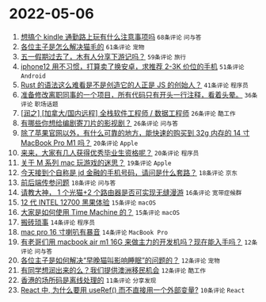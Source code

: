 # 2022-05-06

1. [想搞个 kindle 通勤路上玩有什么注意事项吗](https://www.v2ex.com/t/851093) `68条评论` `问与答`
1. [各位主子是怎么解决猫毛的](https://www.v2ex.com/t/851082) `61条评论` `宠物`
1. [五一假期过去了，木有人分享下游记吗？](https://www.v2ex.com/t/851087) `59条评论` `旅行`
1. [iphone12 用不习惯，打算卖了换安卓，求推荐 2-3K 价位的手机](https://www.v2ex.com/t/851126) `51条评论` `Android`
1. [Rust 的语法这么难看是不是创造它的人正是 JS 的创始人？](https://www.v2ex.com/t/851137) `41条评论` `程序员`
1. [准备修改离职同事的一个项目，所有代码只有开头一行注释，看着头晕。](https://www.v2ex.com/t/851123) `36条评论` `职场话题`
1. [[润之] [加拿大/国内远程] 全栈软件工程师 / 数据工程师](https://www.v2ex.com/t/851148) `26条评论` `酷工作`
1. [有哪些你想给编剧寄刀片的影视剧？](https://www.v2ex.com/t/851121) `26条评论` `问与答`
1. [除了苹果官网以外，有什么可靠的地方，能快速的购买到 32g 内存的 14 寸 MacBook Pro M1 吗？](https://www.v2ex.com/t/851147) `20条评论` `Apple`
1. [来来，大家有几人获得优秀毕业生资格呢？](https://www.v2ex.com/t/851146) `20条评论` `程序员`
1. [关于 M 系列 mac 玩游戏的迷思？](https://www.v2ex.com/t/851127) `19条评论` `Apple`
1. [今天接到个自称是 jd 金融的手机号码，请问是什么套路？](https://www.v2ex.com/t/851174) `18条评论` `京东`
1. [前后端传参问题](https://www.v2ex.com/t/851133) `18条评论` `问与答`
1. [请教大神， 1 个光猫+2 个路由器是否可实现无缝漫游](https://www.v2ex.com/t/851167) `16条评论` `宽带症候群`
1. [12 代 INTEL 12700 黑果体验](https://www.v2ex.com/t/851153) `15条评论` `macOS`
1. [大家是如何使用 Time Machine 的？](https://www.v2ex.com/t/851089) `15条评论` `macOS`
1. [搬砖琐事](https://www.v2ex.com/t/851143) `14条评论` `程序员`
1. [mac pro 16 寸喇叭有暴音](https://www.v2ex.com/t/851088) `14条评论` `MacBook Pro`
1. [有老哥们用 macbook air m1 16G 来做主力的开发机吗？现在能入手吗？](https://www.v2ex.com/t/851139) `12条评论` `问与答`
1. [各位主子是如何解决“早晚猫叫影响睡眠”的问题的？](https://www.v2ex.com/t/851116) `12条评论` `宠物`
1. [有同学想润出来的么？我们提供澳洲移民机会](https://www.v2ex.com/t/851110) `12条评论` `酷工作`
1. [香港的场所码是离线处理的](https://www.v2ex.com/t/851165) `11条评论` `分享发现`
1. [React 中, 为什么要用 useRef() 而不直接用一个外部变量?](https://www.v2ex.com/t/851164) `10条评论` `React`

